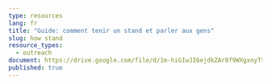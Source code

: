 ```yaml
---
type: resources
lang: fr
title: "Guide: comment tenir un stand et parler aux gens"
slug: how stand
resource_types:
  - outreach
document: https://drive.google.com/file/d/1m-hiGIwJI6ejdkZAr8f9WXgxnyTthTN2/view?usp=sharing
published: true
---
```

